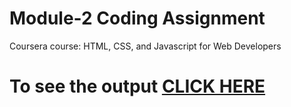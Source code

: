 # Module-2 Coding Assignment

Coursera course: HTML, CSS, and Javascript for Web Developers

# To see the output [CLICK HERE](https://balaji1233.github.io/coursera-test/Coursera%20HTML%20,CSS%20AND%20JAVASCRIPT%20FOR%20WEB%20DEVELOPERS%20ASSIGNMENTS/module%202%20Assignment%20solution/module%202%20Assignment%20solution/index.html)
